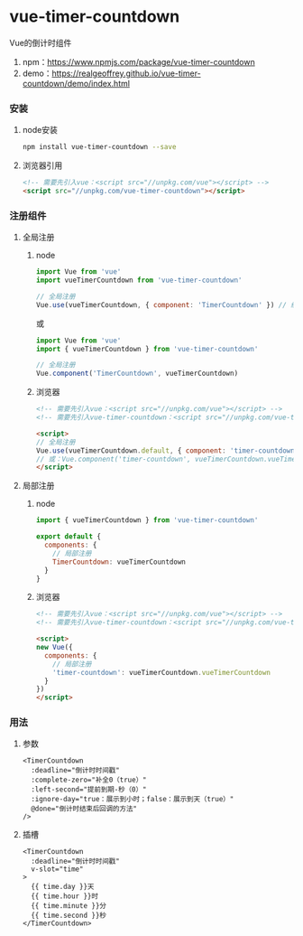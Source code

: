 # vue-timer-countdown

Vue的倒计时组件

1. npm：<https://www.npmjs.com/package/vue-timer-countdown>
2. demo：<https://realgeoffrey.github.io/vue-timer-countdown/demo/index.html>

### 安装
1. node安装

    ```bash
    npm install vue-timer-countdown --save
    ```
2. 浏览器引用

    ```html
    <!-- 需要先引入vue：<script src="//unpkg.com/vue"></script> -->
    <script src="//unpkg.com/vue-timer-countdown"></script>
    ```

### 注册组件
1. 全局注册

    1. node

        ```javascript
        import Vue from 'vue'
        import vueTimerCountdown from 'vue-timer-countdown'

        // 全局注册
        Vue.use(vueTimerCountdown, { component: 'TimerCountdown' }) // 组件名默认是：timer-countdown
        ```
        或
        ```javascript
        import Vue from 'vue'
        import { vueTimerCountdown } from 'vue-timer-countdown'

        // 全局注册
        Vue.component('TimerCountdown', vueTimerCountdown)
        ```
    2. 浏览器

        ```html
        <!-- 需要先引入vue：<script src="//unpkg.com/vue"></script> -->
        <!-- 需要先引入vue-timer-countdown：<script src="//unpkg.com/vue-timer-countdown"></script> -->

        <script>
        // 全局注册
        Vue.use(vueTimerCountdown.default, { component: 'timer-countdown' }) // 组件名默认是：timer-countdown
        // 或：Vue.component('timer-countdown', vueTimerCountdown.vueTimerCountdown)
        </script>
        ```
2. 局部注册

    1. node

        ```javascript
        import { vueTimerCountdown } from 'vue-timer-countdown'

        export default {
          components: {
            // 局部注册
            TimerCountdown: vueTimerCountdown
          }
        }
        ```
    2. 浏览器

        ```html
        <!-- 需要先引入vue：<script src="//unpkg.com/vue"></script> -->
        <!-- 需要先引入vue-timer-countdown：<script src="//unpkg.com/vue-timer-countdown"></script> -->

        <script>
        new Vue({
          components: {
            // 局部注册
            'timer-countdown': vueTimerCountdown.vueTimerCountdown
          }
        })
        </script>
        ```

### 用法
1. 参数

    ```vue
    <TimerCountdown
      :deadline="倒计时时间戳"
      :complete-zero="补全0（true）"
      :left-second="提前到期-秒（0）"
      :ignore-day="true：展示到小时；false：展示到天（true）"
      @done="倒计时结束后回调的方法"
    />
    ```
2. 插槽

    ```vue
    <TimerCountdown
      :deadline="倒计时时间戳"
      v-slot="time"
    >
      {{ time.day }}天
      {{ time.hour }}时
      {{ time.minute }}分
      {{ time.second }}秒
    </TimerCountdown>
    ```
